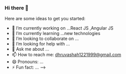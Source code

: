 ### Hi there 👋



Here are some ideas to get you started:

- 🔭 I’m currently working on ...React JS ,Angular JS
- 🌱 I’m currently learning ...new technologies
- 👯 I’m looking to collaborate on ...
- 🤔 I’m looking for help with ...
- 💬 Ask me about ...
- 📫 How to reach me: dhruvashah1221999@gmail.com
- 😄 Pronouns: ...
- ⚡ Fun fact: ...
-->
